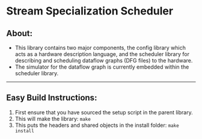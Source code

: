 Stream Specialization Scheduler 
==================================

About:
--------------------
 - This library contains two major components, the config library which acts as
   a hardware description language, and the scheduler library for describing and
   scheduling dataflow graphs (DFG files) to the hardware.
 - The simulator for the dataflow graph is currently embedded within the scheduler library.

___

Easy Build Instructions:
--------------------
1. First ensure that you have sourced the setup script in the parent library.
2. This will make the library:
  `make`
3. This puts the headers and shared objects in the install folder:
   `make install`


